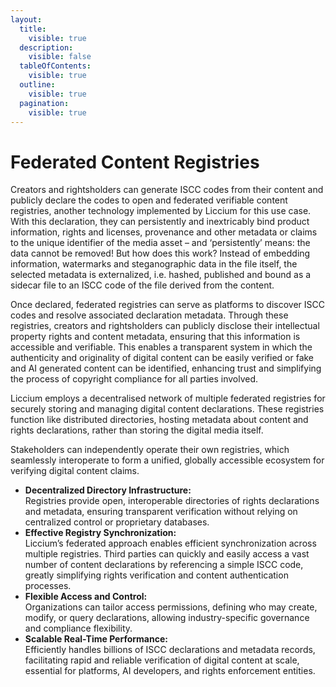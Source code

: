 ```yaml
---
layout:
  title:
    visible: true
  description:
    visible: false
  tableOfContents:
    visible: true
  outline:
    visible: true
  pagination:
    visible: true
---
```


# Federated Content Registries

Creators and rightsholders can generate ISCC codes from their content and publicly declare the codes to open and federated verifiable content registries, another technology implemented by Liccium for this use case. With this declaration, they can persistently and inextricably bind product information, rights and licenses, provenance and other metadata or claims to the unique identifier of the media asset – and ‘persistently’ means: the data cannot be removed! But how does this work? Instead of embedding information, watermarks and steganographic data in the file itself, the selected metadata is externalized, i.e. hashed, published and bound as a sidecar file to an ISCC code of the file derived from the content.&#x20;

Once declared, federated registries can serve as platforms to discover ISCC codes and resolve associated declaration metadata. Through these registries, creators and rightsholders can publicly disclose their intellectual property rights and content metadata, ensuring that this information is accessible and verifiable. This enables a transparent system in which the authenticity and originality of digital content can be easily verified or fake and AI generated content can be identified, enhancing trust and simplifying the process of copyright compliance for all parties involved.

Liccium employs a decentralised network of multiple federated registries for securely storing and managing digital content declarations. These registries function like distributed directories, hosting metadata about content and rights declarations, rather than storing the digital media itself.&#x20;

Stakeholders can independently operate their own registries, which seamlessly interoperate to form a unified, globally accessible ecosystem for verifying digital content claims.

* **Decentralized Directory Infrastructure:**\
  Registries provide open, interoperable directories of rights declarations and metadata, ensuring transparent verification without relying on centralized control or proprietary databases.
* **Effective Registry Synchronization:**\
  Liccium’s federated approach enables efficient synchronization across multiple registries. Third parties can quickly and easily access a vast number of content declarations by referencing a simple ISCC code, greatly simplifying rights verification and content authentication processes.
* **Flexible Access and Control:**\
  Organizations can tailor access permissions, defining who may create, modify, or query declarations, allowing industry-specific governance and compliance flexibility.
* **Scalable Real-Time Performance:**\
  Efficiently handles billions of ISCC declarations and metadata records, facilitating rapid and reliable verification of digital content at scale, essential for platforms, AI developers, and rights enforcement entities.
